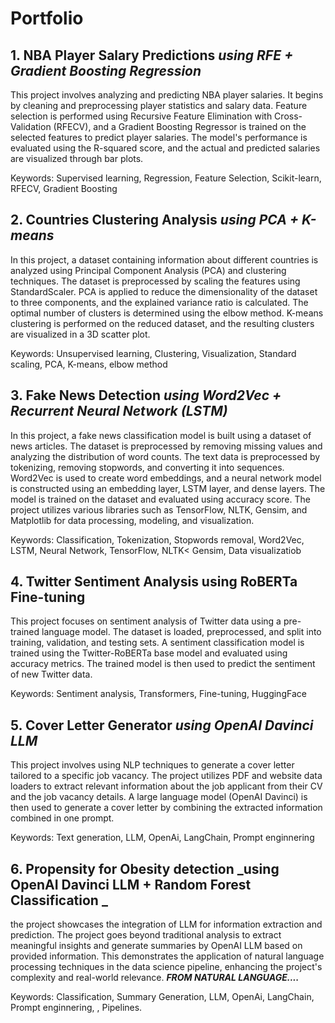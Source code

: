 # Portfolio

## 1. NBA Player Salary Predictions _using RFE + Gradient Boosting Regression_

This project involves analyzing and predicting NBA player salaries. It begins by cleaning and preprocessing player statistics and salary data. Feature selection is performed using Recursive Feature Elimination with Cross-Validation (RFECV), and a Gradient Boosting Regressor is trained on the selected features to predict player salaries. The model's performance is evaluated using the R-squared score, and the actual and predicted salaries are visualized through bar plots.

Keywords: Supervised learning, Regression, Feature Selection, Scikit-learn, RFECV, Gradient Boosting

## 2. Countries Clustering Analysis _using PCA + K-means_

In this project, a dataset containing information about different countries is analyzed using Principal Component Analysis (PCA) and clustering techniques. The dataset is preprocessed by scaling the features using StandardScaler. PCA is applied to reduce the dimensionality of the dataset to three components, and the explained variance ratio is calculated. The optimal number of clusters is determined using the elbow method. K-means clustering is performed on the reduced dataset, and the resulting clusters are visualized in a 3D scatter plot.

Keywords: Unsupervised learning, Clustering, Visualization, Standard scaling, PCA, K-means, elbow method

## 3. Fake News Detection _using Word2Vec + Recurrent Neural Network (LSTM)_

In this project, a fake news classification model is built using a dataset of news articles. The dataset is preprocessed by removing missing values and analyzing the distribution of word counts. The text data is preprocessed by tokenizing, removing stopwords, and converting it into sequences. Word2Vec is used to create word embeddings, and a neural network model is constructed using an embedding layer, LSTM layer, and dense layers. The model is trained on the dataset and evaluated using accuracy score. The project utilizes various libraries such as TensorFlow, NLTK, Gensim, and Matplotlib for data processing, modeling, and visualization.

Keywords: Classification, Tokenization, Stopwords removal, Word2Vec, LSTM, Neural Network, TensorFlow, NLTK< Gensim, Data visualizatiob

## 4. Twitter Sentiment Analysis using RoBERTa Fine-tuning 

This project focuses on sentiment analysis of Twitter data using a pre-trained language model. The dataset is loaded, preprocessed, and split into training, validation, and testing sets. A sentiment classification model is trained using the Twitter-RoBERTa base model and evaluated using accuracy metrics. The trained model is then used to predict the sentiment of new Twitter data.

Keywords: Sentiment analysis, Transformers, Fine-tuning, HuggingFace

## 5. Cover Letter Generator _using OpenAI Davinci LLM_

This project involves using NLP techniques to generate a cover letter tailored to a specific job vacancy. The project utilizes PDF and website data loaders to extract relevant information about the job applicant from their CV and the job vacancy details. A large language model (OpenAI Davinci) is then used to generate a cover letter by combining the extracted information combined in one prompt.

Keywords: Text generation, LLM, OpenAi, LangChain, Prompt enginnering

## 6. Propensity for Obesity detection _using OpenAI Davinci LLM + Random Forest Classification _

the project showcases the integration of LLM for information extraction and prediction. The project goes beyond traditional analysis to extract meaningful insights and generate summaries by OpenAI LLM based on provided information. This demonstrates the application of natural language processing techniques in the data science pipeline, enhancing the project's complexity and real-world relevance. ***FROM NATURAL LANGUAGE....***

Keywords: Classification, Summary Generation, LLM, OpenAi, LangChain, Prompt enginnering, , Pipelines.  






